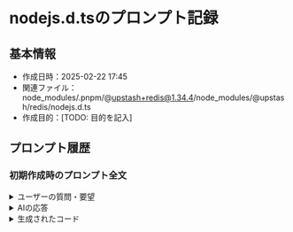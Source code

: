 # nodejs.d.tsのプロンプト記録

## 基本情報
- 作成日時：2025-02-22 17:45
- 関連ファイル：node_modules/.pnpm/@upstash+redis@1.34.4/node_modules/@upstash/redis/nodejs.d.ts
- 作成目的：[TODO: 目的を記入]

## プロンプト履歴

### 初期作成時のプロンプト全文
<details>
<summary>ユーザーの質問・要望</summary>

```
[TODO: ユーザーからの質問や要望を完全な形で記載]
```
</details>

<details>
<summary>AIの応答</summary>

```
[TODO: AIの応答を完全な形で記載]
```
</details>

<details>
<summary>生成されたコード</summary>

```typescript
[TODO: 生成されたコードを完全な形で記載]
```
</details>
